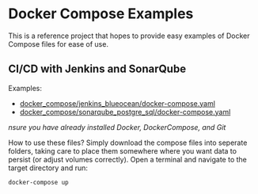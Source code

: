 # Docker Compose Examples

This is a reference project that hopes to provide easy examples of Docker Compose files for ease of use. 

## CI/CD with Jenkins and SonarQube

Examples:
 - [docker_compose/jenkins_blueocean/docker-compose.yaml](./src/master/jenkins_blueorigin/jenkins_blueocean/docker-compose.yaml)
 - [docker_compose/sonarqube_postgre_sql/docker-compose.yaml](./src/master/jenkins_blueorigin/sonarqube_postgre_sql/docker-compose.yaml)

*nsure you have already installed Docker, DockerCompose, and Git*

How to use these files? Simply download the compose files into seperate folders, taking care to place them somewhere where you want data to persist (or adjust volumes correctly). Open a terminal  and navigate to the target directory and run:

```bash 
docker-compose up
```